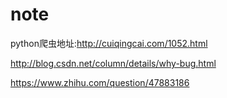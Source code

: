 # note

python爬虫地址:http://cuiqingcai.com/1052.html

http://blog.csdn.net/column/details/why-bug.html

https://www.zhihu.com/question/47883186
